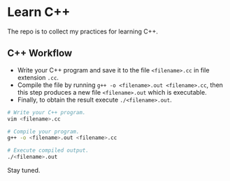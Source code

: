 # Learn C++

The repo is to collect my practices for learning C++.

## C++ Workflow

- Write your C++ program and save it to the file `<filename>.cc` in file extension `.cc`.
- Compile the file by running `g++ -o <filename>.out <filename>.cc`, then this step produces a new file `<filename>.out` which is executable.  
- Finally, to obtain the result execute `./<filename>.out`.

```bash
# Write your C++ program.
vim <filename>.cc

# Compile your program.
g++ -o <filename>.out <filename>.cc

# Execute compiled output.
./<filename>.out
```

Stay tuned. 
